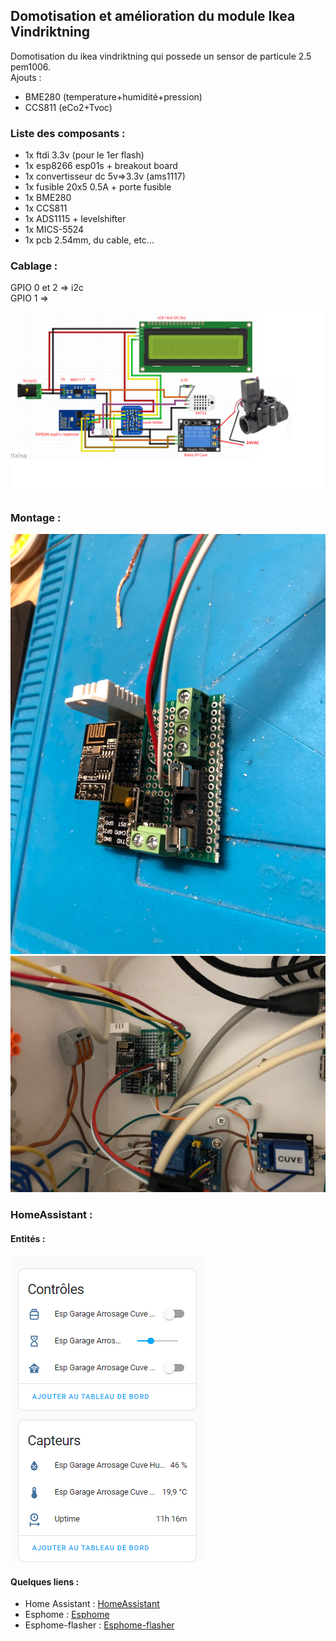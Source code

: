 ## Domotisation et amélioration du module Ikea Vindriktning

Domotisation du ikea vindriktning qui possede un sensor de particule 2.5 pem1006.  
Ajouts :
 - BME280 (temperature+humidité+pression)
 - CCS811 (eCo2+Tvoc)

### Liste des composants :

- 1x ftdi 3.3v (pour le 1er flash)
- 1x esp8266 esp01s + breakout board
- 1x convertisseur dc 5v=>3.3v (ams1117)
- 1x fusible 20x5 0.5A + porte fusible
- 1x BME280
- 1x CCS811
- 1x ADS1115 + levelshifter
- 1x MICS-5524
- 1x pcb 2.54mm, du cable, etc...

### Cablage :

GPIO 0 et 2 => i2c  
GPIO 1 => 

![links](https://github.com/NicoDupont/esp_remplissage_cuve/blob/main/img/shema.png?raw=true)

### Montage :

![pcb](https://github.com/NicoDupont/esp_remplissage_cuve/blob/main/img/pcbok.jpg?raw=true)
![integration](https://github.com/NicoDupont/esp_remplissage_cuve/blob/main/img/boxpcb.jpg?raw=true)


### HomeAssistant :

#### Entités :

![links](https://github.com/NicoDupont/esp_remplissage_cuve/blob/main/img/entite.png?raw=true)

#### Quelques liens :
- Home Assistant : [HomeAssistant](https://www.home-assistant.io/) 
- Esphome : [Esphome](https://esphome.io/index.html) 
- Esphome-flasher : [Esphome-flasher](https://github.com/esphome/esphome-flasher/releases)
    







